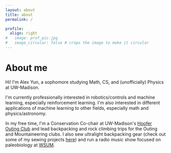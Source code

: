 ```yaml
---
layout: about
title: about
permalink: /

profile:
  align: right
#   image: prof_pic.jpg
#   image_circular: false # crops the image to make it circular
---
```

# About me

Hi! I'm Alex Yun, a sophomore studying Math, CS, and (unofficially) Physics at UW-Madison.

I'm currently professionally interested in robotics/controls and machine learning, especially reinforcement learning. I'm also interested in different applications of machine learning to other fields, especially math and physics/astronomy.

In my free time, I'm a Conservation Co-chair at UW-Madison's [Hoofer Outing Club](https://www.hooferouting.org/) and lead backpacking and rock climbing trips for the Outing and Mountaineering clubs. I also sew ultralight backpacking gear (check out some of my sewing projects [here](/projects)) and run a radio music show focused on paleobiology at [WSUM](https://wsum.org).